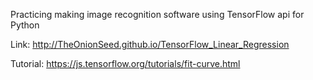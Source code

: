 Practicing making image recognition software using TensorFlow api for Python

Link: http://TheOnionSeed.github.io/TensorFlow_Linear_Regression

Tutorial: https://js.tensorflow.org/tutorials/fit-curve.html
